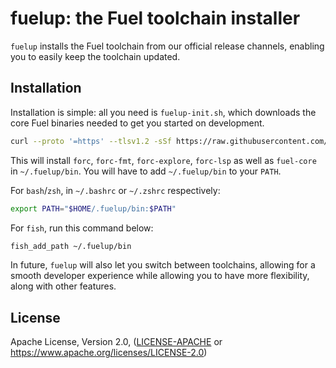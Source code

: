 # fuelup: the Fuel toolchain installer

`fuelup` installs the Fuel toolchain from our official release channels, enabling you to easily keep the toolchain updated.

## Installation

Installation is simple: all you need is `fuelup-init.sh`, which downloads the core Fuel binaries needed to get you started on development.

```sh
curl --proto '=https' --tlsv1.2 -sSf https://raw.githubusercontent.com/FuelLabs/fuelup/master/fuelup-init.sh | sh -s install
```

This will install `forc`, `forc-fmt`, `forc-explore`, `forc-lsp` as well as `fuel-core` in `~/.fuelup/bin`. You will have to add `~/.fuelup/bin` to your `PATH`.

For `bash`/`zsh`, in `~/.bashrc` or `~/.zshrc` respectively:

```sh
export PATH="$HOME/.fuelup/bin:$PATH"
```

For `fish`, run this command below:

```sh
fish_add_path ~/.fuelup/bin
```

In future, `fuelup` will also let you switch between toolchains, allowing for a smooth developer experience while allowing you to have more flexibility, along with other features.

## License

Apache License, Version 2.0, ([LICENSE-APACHE](LICENSE-APACHE) or https://www.apache.org/licenses/LICENSE-2.0)
